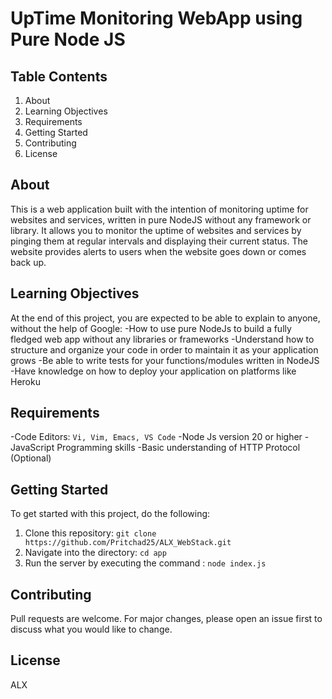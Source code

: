 # UpTime Monitoring WebApp using Pure Node JS

## Table Contents
1. About
2. Learning Objectives
3. Requirements
4. Getting Started
5. Contributing
6. License

## About <a name="about"></a>
This is a web application built with the intention of monitoring uptime for websites and services, written in pure NodeJS without any framework or library. It allows you to monitor the uptime of websites and services by pinging them at regular intervals and displaying their current status. The website provides alerts to users when the website goes down or comes back up.

## Learning Objectives <a name="learning-objectives"></a>
At the end of this project, you are expected to be able to explain to anyone, without the help of Google:
-How to use pure NodeJs to build a fully fledged web app without any libraries or frameworks
-Understand how to structure and organize your code in order to maintain it as your application grows
-Be able to write tests for your functions/modules written in NodeJS
-Have knowledge on how to deploy your application on platforms like Heroku

## Requirements <a name="requirements"></a>
-Code Editors: `Vi, Vim, Emacs, VS Code`
-Node Js version 20 or higher
-JavaScript Programming skills
-Basic understanding of HTTP Protocol (Optional)

## Getting Started <a name="getting-started"></a>
To get started with this project, do the following:

1. Clone this repository: `git clone https://github.com/Pritchad25/ALX_WebStack.git`
2. Navigate into the directory: `cd app`
3. Run the server  by executing the command : `node index.js`

## Contributing <a name="contributing"></a>
Pull requests are welcome. For major changes, please open an issue first to discuss what you would like to change.

## License <a name="license"></a>
ALX
